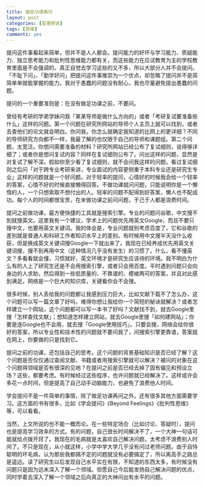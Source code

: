 ```yaml
---
title: 做足功课再问
layout: post
categories: [歪理邪说]
tags: [思维]
comments: yes
---
```


提问这件事看起来简单，但并不是人人都会。提问能力的好坏与学习能力、质疑能力、独立思考能力和批判性思维能力都有关，而这些能力在应试教育为主的学校教育里面是不会强调的，真正自觉去学习这些的又不多，所以大部分人并不会提问。「不耻下问」、「勤学好问」把提问这件事推崇为一个优点，却忽略了提问并不是简简单单就能掌握的能力。我对于愚蠢的问题没有耐心，我也尽量避免提出愚蠢的问题。

提问的一个重要准则是：在没有做足功课之前，不要问。

曾经有考研的学弟学妹问我「某某导师是做什么方向的」或者「考研复试要准备些什么」这样的问题。第一个问题在研究所网站的导师个人主页上就可以找到，或者去查他们的论文就会明白。你问我，你怎么就确定我知道的比网上的更详细？不同的导师研究方向都不一样，我最了解的也仅限于自己的导师和课题组。第二个问题，太宽泛。你想问需要准备的材料？研究所网站已经公布了复试细则，说得够详细了；或者你是想问复试内容？同样在复试细则公布了。问出这样的问题，显然是对复试了解不深。假如你至少看了复试细则，就不会问我这样的问题。看过复试细则之后问「对于跨专业考研来讲，专业面试的内容更侧重于本科专业还是研究生专业」这样的问题就是一个好问题。对于轻率的提问，心情好的时候我会给一个轻率的答案，心情不好的时候直接懒得回答。不做功课就问问题，只能说明你是一个懒惰的人，一个只想索取不想付出的人。轻率的问题不配得到好答案，懒人也不配成功。每个人的时间都很宝贵，在未做功课之前问问题，于己于人都是浪费时间。

提问之前做功课，最方便快捷的工具就是搜索引擎。专业的问题问谷歌，中文搜不到就搜英文。这里我有一个建议，学术上的问题优先用英文Google，而且不要只搜中文，也要用英文关键词。我的体会是，专业问题就别考虑百度了，它和谷歌的差别就是普通人和科研工作者知识水平上的差别。有时候用中文搜半天没什么收获，但是换成英文关键词搜Google一下就出来了。我现在已经养成优先用英文关键词搜，搜不到再用中文（这种情况几乎没有发生）的习惯了。什么，看不懂英文？多看看就会懂，习惯就好，英文环境才是研究生应该待的环境。我不明白为什么有的人上了研究生还是不会用搜索引擎，或者只会用百度。平时遇到问题只会向身边的人求助，然后得到一些低质量的、不靠谱的、模棱两可的答案，并且对此感到满足。网络是一个巨大的知识库，关键看你会不会搜。

很多时候，别人丢给我的问题都让我感到压力巨大，比如文献下载不了怎么办，这个问题可以写一篇文章了好吗，难得你想让我给你一个简短的秘诀就解决？或者怎样建立一个网站，这个问题都可以写一本书了好吗？文献找不到，就去Google里搜「怎样查找文献」；想知道怎样建立网站，就去Google里搜「如何建网站」；你要是连Google也不会用，就去搜「Google使用技巧」。只要会搜，网络会给你很好的答案，所以专业性和技术性的问题就不要问我了，问搜索引擎更靠谱，答案就在网上，你要做的只是找到它。

提问之前的功课，还包括自己的思考。这个问题的背景基础知识是否已经了解？这个问题是否仅仅通过查阅文献、书籍或者用搜索引擎就可以解决？被问的对象在这个问题得领域是否有很深的见地？在提问之前是否已经去掉了固有偏见和预设立场？这些，都要考虑。有时候经过这些程序，也许问题就已经解决了。这样或许会多花一点时间，但是提高了自己动手动脑能力，也避免了浪费他人时间。

学会提问不是一件简单的事情，除了做足功课再问之外，还有很多其他方面需要学习。这方面的书有很多，比如《学会提问》《Beyond Feelings》《批判性思维》等，可以看看。

当然，上文所说的也不能一概而论。在一些特定场合（比如讨论、答疑时），提问也是提高学习效率的方式。有的问题，自己很长时间解决不了，一个大神一句话可能就给点拨开窍了。我现在的毛病就是太喜欢自己解决问题，太考虑不浪费别人时间了。不只是现在，从小就这样，小学中学大学几乎没有问过老师问题。由于自恃聪明的坏毛病，认为那些我都搞不定的问题就没有必要搞定了，所以离高手之路总是遥远。读了研究生以后发现自己水平实在有限，不知道的东西太多，有时候没有问题只是因为远未深入了解一个领域。但愿自己今后能发扬自己解决问题的优点，同时学着去深入了解一个领域之后向真正的大神问出有水平的问题。